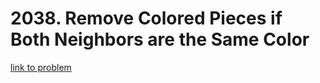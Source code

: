 # 2038. Remove Colored Pieces if Both Neighbors are the Same Color

[link to problem](https://leetcode.com/problems/remove-colored-pieces-if-both-neighbors-are-the-same-color/?envType=daily-question&envId=2023-10-02)
